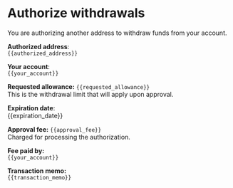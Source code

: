 # Authorize withdrawals

You are authorizing another address to withdraw funds from your account.

**Authorized address**:  
`{{authorized_address}}`

**Your account**:  
`{{your_account}}`

**Requested allowance:** `{{requested_allowance}}`  
This is the withdrawal limit that will apply upon approval.

**Expiration date**:    
{{expiration_date}}

**Approval fee:** `{{approval_fee}}`  
Charged for processing the authorization.

**Fee paid by:**  
`{{your_account}}`

**Transaction memo:**  
`{{transaction_memo}}`